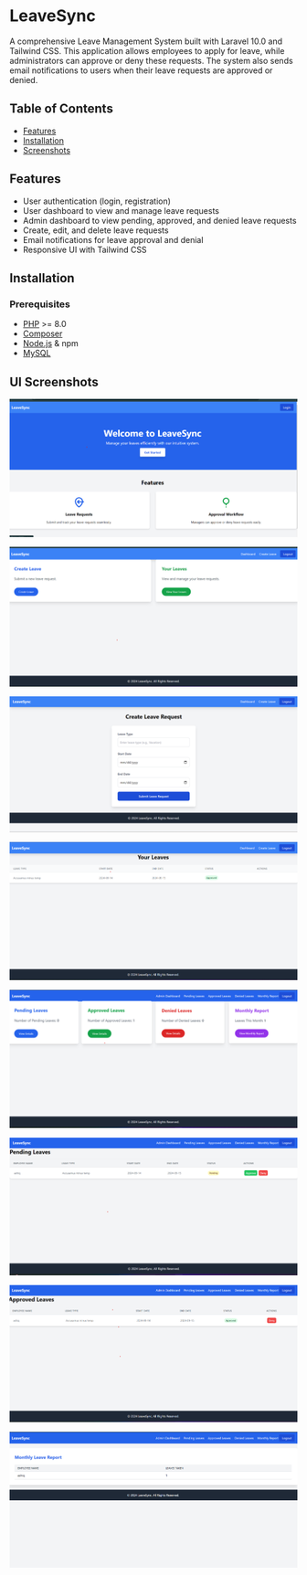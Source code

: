 # LeaveSync

A comprehensive Leave Management System built with Laravel 10.0 and Tailwind CSS. This application allows employees to apply for leave, while administrators can approve or deny these requests. The system also sends email notifications to users when their leave requests are approved or denied.

## Table of Contents

-   [Features](#features)
-   [Installation](#installation)
-   [Screenshots](#screenshots)

## Features

-   User authentication (login, registration)
-   User dashboard to view and manage leave requests
-   Admin dashboard to view pending, approved, and denied leave requests
-   Create, edit, and delete leave requests
-   Email notifications for leave approval and denial
-   Responsive UI with Tailwind CSS

## Installation

### Prerequisites

-   [PHP](https://www.php.net/downloads) >= 8.0
-   [Composer](https://getcomposer.org/download/)
-   [Node.js](https://nodejs.org/en/download/) & npm
-   [MySQL](https://dev.mysql.com/downloads/)

## UI Screenshots

![screenshot](samples/home.png)

![screenshot](samples/user-dashboard.png)

![screenshot](samples/create-leave.png)

![screenshot](samples/leaves.png)

![screenshot](samples/admin-dashboard.png)

![screenshot](samples/pending-leaves.png)

![screenshot](samples/approved-leaves.png)

![screenshot](samples/monthly-report.png)
